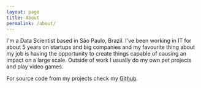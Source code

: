 ```yaml
---
layout: page
title: About
permalink: /about/
---
```


I'm a Data Scientist based in São Paulo, Brazil. I've been working in IT for about 5 years on startups and big companies and my favourite thing about my job is having the opportunity to create things capable of causing an impact on a large scale. Outside of work I usually do my own pet projects and play video games.

For source code from my projects check my [Github](https://github.com/marciovai).